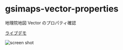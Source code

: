 # gsimaps-vector-properties
地理院地図 Vector のプロパティ確認

[ライブデモ](https://seotaro.github.io/gsimaps-vector-properties/)

![screen shot](https://user-images.githubusercontent.com/46148606/116506619-7e155f00-a872-11eb-8f67-17e3db998d5b.png)

